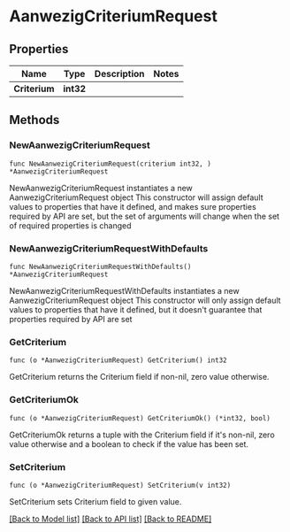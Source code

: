 # AanwezigCriteriumRequest

## Properties

Name | Type | Description | Notes
------------ | ------------- | ------------- | -------------
**Criterium** | **int32** |  | 

## Methods

### NewAanwezigCriteriumRequest

`func NewAanwezigCriteriumRequest(criterium int32, ) *AanwezigCriteriumRequest`

NewAanwezigCriteriumRequest instantiates a new AanwezigCriteriumRequest object
This constructor will assign default values to properties that have it defined,
and makes sure properties required by API are set, but the set of arguments
will change when the set of required properties is changed

### NewAanwezigCriteriumRequestWithDefaults

`func NewAanwezigCriteriumRequestWithDefaults() *AanwezigCriteriumRequest`

NewAanwezigCriteriumRequestWithDefaults instantiates a new AanwezigCriteriumRequest object
This constructor will only assign default values to properties that have it defined,
but it doesn't guarantee that properties required by API are set

### GetCriterium

`func (o *AanwezigCriteriumRequest) GetCriterium() int32`

GetCriterium returns the Criterium field if non-nil, zero value otherwise.

### GetCriteriumOk

`func (o *AanwezigCriteriumRequest) GetCriteriumOk() (*int32, bool)`

GetCriteriumOk returns a tuple with the Criterium field if it's non-nil, zero value otherwise
and a boolean to check if the value has been set.

### SetCriterium

`func (o *AanwezigCriteriumRequest) SetCriterium(v int32)`

SetCriterium sets Criterium field to given value.



[[Back to Model list]](../README.md#documentation-for-models) [[Back to API list]](../README.md#documentation-for-api-endpoints) [[Back to README]](../README.md)


